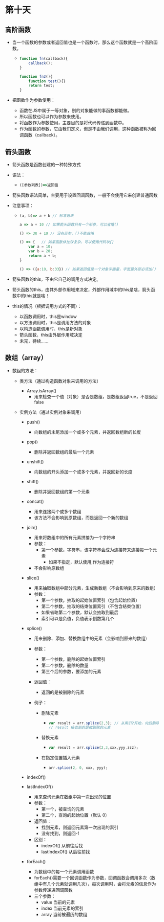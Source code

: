 # 第十天

## 高阶函数

- 当一个函数的参数或者返回值也是一个函数时，那么这个函数就是一个高阶函数。

  - ```javascript
    function fn(callback){
    	callback();
    }
    
    function fn2(){
        function test(){}
        return test;
    }
    ```

- 把函数作为参数使用：

  - 函数在JS中属于一等对象，别的对象能做的事函数都能做。
  - 所以函数也可以作为参数来使用。
  - 将函数作为参数使用，主要目的是将代码传递到函数中。
  - 作为函数的参数，它由我们定义，但是不由我们调用，这种函数被称为回调函数（callback）。

## 箭头函数

- 箭头函数是函数创建的一种特殊方式

- 语法：

  - ```javascript
    ([参数列表])=>返回值
    ```

- 箭头函数语法简单，主要用于设置回调函数，一般不会使用它来创建普通函数

- 注意事项：

  - ```javascript
    (a, b)=> a + b // 标准语法
    
    a => a + 10 // 如果箭头函数只有一个形参，可以省略()
    
    () => 30 + 10 // 没有形参，()不能省略
    
    () => {   // 如果函数体比较复杂，可以使用代码块{}
        var a = 10;
        var b = 20;
        return a + b;
    }
    
    () => ({a:10, b:33}) // 如果返回值是一个对象字面量，字面量外部必须加()
    ```

- 箭头函数的this，不由它自己的调用方式决定。

- 箭头函数的this，由其外部作用域来决定，外部作用域中的this是啥，箭头函数中的this就是啥！

- this的情况（根据调用方式的不同）：

  - 以函数调用时，this是window
  - 以方法调用时，this是调用方法的对象
  - 以构造函数调用时，this是新对象
  - 箭头函数，this由外层作用域决定
  - 未完，待续……
    



## 数组（array）

- 数组的方法：

  - 类方法（通过构造函数对象来调用的方法）

    - Array.isArray()
      - 用来检查一个值（对象）是否是数组，是数组返回true，不是返回false

  - 实例方法（通过实例对象来调用）

    - push()
      - 向数组的末尾添加一个或多个元素，并返回数组新的长度
    - pop()
      - 删除并返回数组的最后一个元素
    - unshift()
      - 向数组的开头添加一个或多个元素，并返回新的长度
    - shift()
      - 删除并返回数组的第一个元素

    - concat()

      - 用来连接两个或多个数组
      - 该方法不会影响到原数组，而是返回一个新的数组

    - join()

      - 用来将数组中的所有元素拼接为一个字符串
      - 参数：
        - 第一个参数，字符串，该字符串会成为连接符来连接每一个元素
          - 如果不指定，默认使用,作为连接符
      - 不会影响原数组

    - slice()

      - 用来抽取数组中部分元素，生成新数组（不会影响到原来的数组）
      - 参数：
        - 第一个参数，抽取的起始位置索引（包含起始位置）
        - 第二个参数，抽取的结束位置索引（不包含结束位置）
        - 如果省略第二个参数，默认会抽取到最后
        - 索引可以是负值，负值表示倒数第几个

    - splice()

      - 用来删除、添加、替换数组中的元素（会影响到原来的数组）

      - 参数：

        - 第一个参数，删除的起始位置索引
        - 第二个参数，删除的数量
        - 第三个后的参数，要添加的元素

      - 返回值：

        - 返回的是被删除的元素

      - 例子：

        - 删除元素

          - ```javascript
            var result = arr.splice(2,3); // 从索引2开始，向后删除3个元素
            // result 接收到的是被删除的元素
            ```

        - 替换元素

          - ```javascript
            var result = arr.splice(2,3,xxx,yyy,zzz);
            ```

        - 在指定位置插入元素

          - ```javascript
            arr.splice(2, 0, xxx, yyy);
            ```

            

    - indexOf()

    - lastIndexOf()

      - 用来查询元素在数组中第一次出现的位置
      - 参数：
        - 第一个，被查询的元素
        - 第二个，查询的起始位置（默认 0）
      - 返回值：
        - 找到元素，则返回元素第一次出现的索引
        - 没有找到，则返回-1
      - 区别：
        - indexOf() 从前往后找
        - lastIndexOf() 从后往前找

    - forEach()

      - 为数组中的每一个元素调用函数
      - forEach()需要一个回调函数作为参数，回调函数会调用多次（数组中有几个元素就调用几次），每次调用时，会将元素的信息作为参数传递进回调函数
      - 三个参数：
        - value 当前的元素
        - index 当前元素的索引
        - array 当前被遍历的数组

